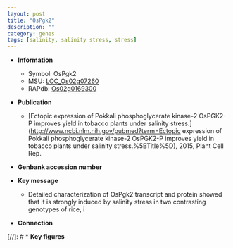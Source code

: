 ```yaml
---
layout: post
title: "OsPgk2"
description: ""
category: genes
tags: [salinity, salinity stress, stress]
---
```


* **Information**  
    + Symbol: OsPgk2  
    + MSU: [LOC_Os02g07260](http://rice.plantbiology.msu.edu/cgi-bin/ORF_infopage.cgi?orf=LOC_Os02g07260)  
    + RAPdb: [Os02g0169300](http://rapdb.dna.affrc.go.jp/viewer/gbrowse_details/irgsp1?name=Os02g0169300)  

* **Publication**  
    + [Ectopic expression of Pokkali phosphoglycerate kinase-2 OsPGK2-P improves yield in tobacco plants under salinity stress.](http://www.ncbi.nlm.nih.gov/pubmed?term=Ectopic expression of Pokkali phosphoglycerate kinase-2 OsPGK2-P improves yield in tobacco plants under salinity stress.%5BTitle%5D), 2015, Plant Cell Rep.

* **Genbank accession number**  

* **Key message**  
    + Detailed characterization of OsPgk2 transcript and protein showed that it is strongly induced by salinity stress in two contrasting genotypes of rice, i

* **Connection**  

[//]: # * **Key figures**  


